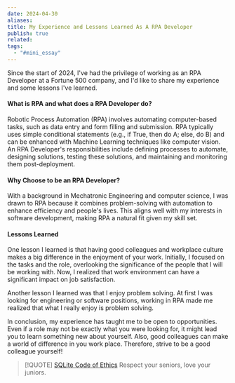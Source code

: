 ```yaml
---
date: 2024-04-30
aliases: 
title: My Experience and Lessons Learned As A RPA Developer
publish: true
related: 
tags:
  - "#mini_essay"
---
```


Since the start of 2024, I've had the privilege of working as an RPA Developer at a Fortune 500 company, and I'd like to share my experience and some lessons I've learned.
#### What is RPA and what does a RPA Developer do?
Robotic Process Automation (RPA) involves automating computer-based tasks, such as data entry and form filling and submission. RPA typically uses simple conditional statements (e.g., if True, then do A; else, do B) and can be enhanced with Machine Learning techniques like computer vision. An RPA Developer's responsibilities include defining processes to automate, designing solutions, testing these solutions, and maintaining and monitoring them post-deployment.
#### Why Choose to be an RPA Developer?
With a background in Mechatronic Engineering and computer science, I was drawn to RPA because it combines problem-solving with automation to enhance efficiency and people's lives. This aligns well with my interests in software development, making RPA a natural fit given my skill set.
#### Lessons Learned
One lesson I learned is that having good colleagues and workplace culture makes a big difference in the enjoyment of your work. Initially, I focused on the tasks and the role, overlooking the significance of the people that I will be working with. Now, I realized that work environment can have a significant impact on job satisfaction. 

Another lesson I learned was that I enjoy problem solving. At first I was looking for engineering or software positions, working in RPA made me realized that what I really enjoy is problem solving. 

In conclusion, my experience has taught me to be open to opportunities. Even if a role may not be exactly what you were looking for, it might lead you to learn something new about yourself. Also, good colleagues can make a world of difference in you work place. Therefore, strive to be a good colleague yourself!


> [!QUOTE] [SQLite Code of Ethics](https://sqlite.org/codeofethics.html)
> Respect your seniors, love your juniors.
